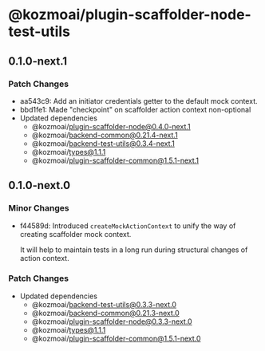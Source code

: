 # @kozmoai/plugin-scaffolder-node-test-utils

## 0.1.0-next.1

### Patch Changes

- aa543c9: Add an initiator credentials getter to the default mock context.
- bbd1fe1: Made "checkpoint" on scaffolder action context non-optional
- Updated dependencies
  - @kozmoai/plugin-scaffolder-node@0.4.0-next.1
  - @kozmoai/backend-common@0.21.4-next.1
  - @kozmoai/backend-test-utils@0.3.4-next.1
  - @kozmoai/types@1.1.1
  - @kozmoai/plugin-scaffolder-common@1.5.1-next.1

## 0.1.0-next.0

### Minor Changes

- f44589d: Introduced `createMockActionContext` to unify the way of creating scaffolder mock context.

  It will help to maintain tests in a long run during structural changes of action context.

### Patch Changes

- Updated dependencies
  - @kozmoai/backend-test-utils@0.3.3-next.0
  - @kozmoai/backend-common@0.21.3-next.0
  - @kozmoai/plugin-scaffolder-node@0.3.3-next.0
  - @kozmoai/types@1.1.1
  - @kozmoai/plugin-scaffolder-common@1.5.1-next.0
